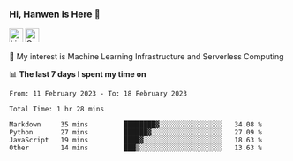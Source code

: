 ### Hi, Hanwen is Here 👋
<p>
	<a href="https://www.linkedin.com/in/liu-hanwen/"><img src="https://img.shields.io/badge/@hanwen-0A66C2?style=flat&logo=LinkedIn&logoColor=white" alt="Linkedin"  height="25px"/></a> 
	<a href="https://scholar.google.com/citations?user=HDF0su0AAAAJ"><img src="https://img.shields.io/badge/scholar-4385FE.svg?&style=plastic&logo=google-scholar&logoColor=white" alt="Google Scholar" height="25px"> </a>
</p>
🌱 My interest is Machine Learning Infrastructure and Serverless Computing

📊 **The last 7 days I spent my time on** 
<!--START_SECTION:waka-->

```text
From: 11 February 2023 - To: 18 February 2023

Total Time: 1 hr 28 mins

Markdown     35 mins         ████████▓░░░░░░░░░░░░░░░░   34.08 %
Python       27 mins         ██████▓░░░░░░░░░░░░░░░░░░   27.09 %
JavaScript   19 mins         ████▓░░░░░░░░░░░░░░░░░░░░   18.63 %
Other        14 mins         ███▒░░░░░░░░░░░░░░░░░░░░░   13.63 %
```

<!--END_SECTION:waka-->


<!--
**david990917/david990917** is a ✨ _special_ ✨ repository because its `README.md` (this file) appears on your GitHub profile.

Here are some ideas to get you started:

- 🔭 I’m currently working on ...
- 🌱 I’m currently learning ...
- 👯 I’m looking to collaborate on ...
- 🤔 I’m looking for help with ...
- 💬 Ask me about ...
- 📫 How to reach me: ...
- 😄 Pronouns: ...
- ⚡ Fun fact: ...
-->
